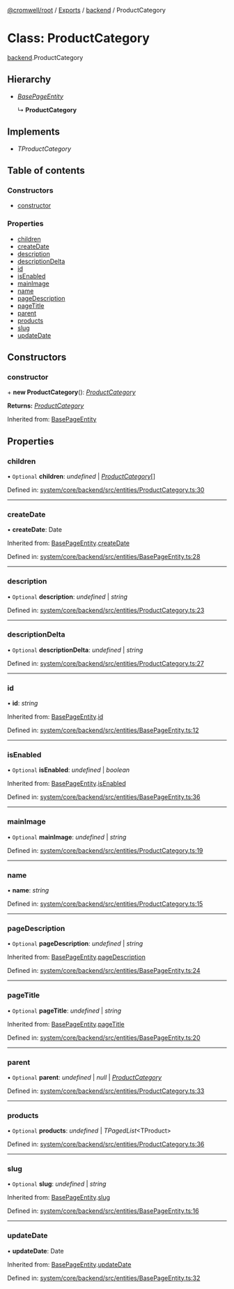 [@cromwell/root](../README.md) / [Exports](../modules.md) / [backend](../modules/backend.md) / ProductCategory

# Class: ProductCategory

[backend](../modules/backend.md).ProductCategory

## Hierarchy

* [*BasePageEntity*](backend.basepageentity.md)

  ↳ **ProductCategory**

## Implements

* *TProductCategory*

## Table of contents

### Constructors

- [constructor](backend.productcategory.md#constructor)

### Properties

- [children](backend.productcategory.md#children)
- [createDate](backend.productcategory.md#createdate)
- [description](backend.productcategory.md#description)
- [descriptionDelta](backend.productcategory.md#descriptiondelta)
- [id](backend.productcategory.md#id)
- [isEnabled](backend.productcategory.md#isenabled)
- [mainImage](backend.productcategory.md#mainimage)
- [name](backend.productcategory.md#name)
- [pageDescription](backend.productcategory.md#pagedescription)
- [pageTitle](backend.productcategory.md#pagetitle)
- [parent](backend.productcategory.md#parent)
- [products](backend.productcategory.md#products)
- [slug](backend.productcategory.md#slug)
- [updateDate](backend.productcategory.md#updatedate)

## Constructors

### constructor

\+ **new ProductCategory**(): [*ProductCategory*](backend.productcategory.md)

**Returns:** [*ProductCategory*](backend.productcategory.md)

Inherited from: [BasePageEntity](backend.basepageentity.md)

## Properties

### children

• `Optional` **children**: *undefined* \| [*ProductCategory*](backend.productcategory.md)[]

Defined in: [system/core/backend/src/entities/ProductCategory.ts:30](https://github.com/CromwellCMS/Cromwell/blob/8568c07/system/core/backend/src/entities/ProductCategory.ts#L30)

___

### createDate

• **createDate**: Date

Inherited from: [BasePageEntity](backend.basepageentity.md).[createDate](backend.basepageentity.md#createdate)

Defined in: [system/core/backend/src/entities/BasePageEntity.ts:28](https://github.com/CromwellCMS/Cromwell/blob/8568c07/system/core/backend/src/entities/BasePageEntity.ts#L28)

___

### description

• `Optional` **description**: *undefined* \| *string*

Defined in: [system/core/backend/src/entities/ProductCategory.ts:23](https://github.com/CromwellCMS/Cromwell/blob/8568c07/system/core/backend/src/entities/ProductCategory.ts#L23)

___

### descriptionDelta

• `Optional` **descriptionDelta**: *undefined* \| *string*

Defined in: [system/core/backend/src/entities/ProductCategory.ts:27](https://github.com/CromwellCMS/Cromwell/blob/8568c07/system/core/backend/src/entities/ProductCategory.ts#L27)

___

### id

• **id**: *string*

Inherited from: [BasePageEntity](backend.basepageentity.md).[id](backend.basepageentity.md#id)

Defined in: [system/core/backend/src/entities/BasePageEntity.ts:12](https://github.com/CromwellCMS/Cromwell/blob/8568c07/system/core/backend/src/entities/BasePageEntity.ts#L12)

___

### isEnabled

• `Optional` **isEnabled**: *undefined* \| *boolean*

Inherited from: [BasePageEntity](backend.basepageentity.md).[isEnabled](backend.basepageentity.md#isenabled)

Defined in: [system/core/backend/src/entities/BasePageEntity.ts:36](https://github.com/CromwellCMS/Cromwell/blob/8568c07/system/core/backend/src/entities/BasePageEntity.ts#L36)

___

### mainImage

• `Optional` **mainImage**: *undefined* \| *string*

Defined in: [system/core/backend/src/entities/ProductCategory.ts:19](https://github.com/CromwellCMS/Cromwell/blob/8568c07/system/core/backend/src/entities/ProductCategory.ts#L19)

___

### name

• **name**: *string*

Defined in: [system/core/backend/src/entities/ProductCategory.ts:15](https://github.com/CromwellCMS/Cromwell/blob/8568c07/system/core/backend/src/entities/ProductCategory.ts#L15)

___

### pageDescription

• `Optional` **pageDescription**: *undefined* \| *string*

Inherited from: [BasePageEntity](backend.basepageentity.md).[pageDescription](backend.basepageentity.md#pagedescription)

Defined in: [system/core/backend/src/entities/BasePageEntity.ts:24](https://github.com/CromwellCMS/Cromwell/blob/8568c07/system/core/backend/src/entities/BasePageEntity.ts#L24)

___

### pageTitle

• `Optional` **pageTitle**: *undefined* \| *string*

Inherited from: [BasePageEntity](backend.basepageentity.md).[pageTitle](backend.basepageentity.md#pagetitle)

Defined in: [system/core/backend/src/entities/BasePageEntity.ts:20](https://github.com/CromwellCMS/Cromwell/blob/8568c07/system/core/backend/src/entities/BasePageEntity.ts#L20)

___

### parent

• `Optional` **parent**: *undefined* \| *null* \| [*ProductCategory*](backend.productcategory.md)

Defined in: [system/core/backend/src/entities/ProductCategory.ts:33](https://github.com/CromwellCMS/Cromwell/blob/8568c07/system/core/backend/src/entities/ProductCategory.ts#L33)

___

### products

• `Optional` **products**: *undefined* \| *TPagedList*<TProduct\>

Defined in: [system/core/backend/src/entities/ProductCategory.ts:36](https://github.com/CromwellCMS/Cromwell/blob/8568c07/system/core/backend/src/entities/ProductCategory.ts#L36)

___

### slug

• `Optional` **slug**: *undefined* \| *string*

Inherited from: [BasePageEntity](backend.basepageentity.md).[slug](backend.basepageentity.md#slug)

Defined in: [system/core/backend/src/entities/BasePageEntity.ts:16](https://github.com/CromwellCMS/Cromwell/blob/8568c07/system/core/backend/src/entities/BasePageEntity.ts#L16)

___

### updateDate

• **updateDate**: Date

Inherited from: [BasePageEntity](backend.basepageentity.md).[updateDate](backend.basepageentity.md#updatedate)

Defined in: [system/core/backend/src/entities/BasePageEntity.ts:32](https://github.com/CromwellCMS/Cromwell/blob/8568c07/system/core/backend/src/entities/BasePageEntity.ts#L32)
